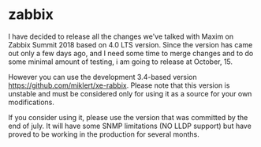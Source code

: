 # zabbix

I have decided to release all the changes we've talked with Maxim on Zabbix Summit 2018 based on 4.0 LTS version.
Since the version has came out only a few days ago, and I need some time to merge changes and to do some minimal amount of testing, i am going to release at October, 15. 

However you can use the development 3.4-based version https://github.com/miklert/xe-rabbix. Please note that this version is unstable and must be considered only for using it as a source for your own modifications.

If you consider using it, please use the version that was committed by the end of july. It will have some SNMP limitations (NO LLDP support) but have proved to be working in the production for several months.

